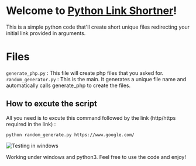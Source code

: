 # Welcome to [Python Link Shortner](https://github.com/bymohamed/LinkShortner)!

This is a simple python code that'll create short unique files redirecting your initial link provided in arguments.


# Files

`generate_php.py` : This file will create php files that you asked for.
`random_generator.py` : This is the main. It generates a unique file name and automatically calls generate_php to create the files.

## How to excute the script

All you need is to excute this command followed by the link (http/https required in the link) :

    python random_generate.py https://www.google.com/

![Testing in windows](https://i.ibb.co/r5BrkmG/linkshortner.png)

Working under windows and python3.
Feel free to use the code and enjoy!

